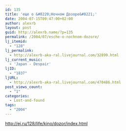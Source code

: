 ```yaml
---
id: 135
title: 'еще о &#8220;Ночном Дозоре&#8221;'
date: 2004-07-15T09:47:00+02:00
author: alexrb
layout: post
guid: http://alexrb.name/?p=135
permalink: /2004/07/esche-o-nochnom-dozore/
lj_itemid:
  - "128"
lj_permalink:
  - http://alexrb-aka-ral.livejournal.com/32899.html
lj_current_music:
  - 'Japan - Despair'
ljID:
  - "1837"
ljURL:
  - http://alexrb-aka-ral.livejournal.com/470486.html
post_views_count:
  - "1"
categories:
  - Lost-and-found
tags:
  - "2004"
---
```

http://ej.ru/128/life/kino/dozor/index.html